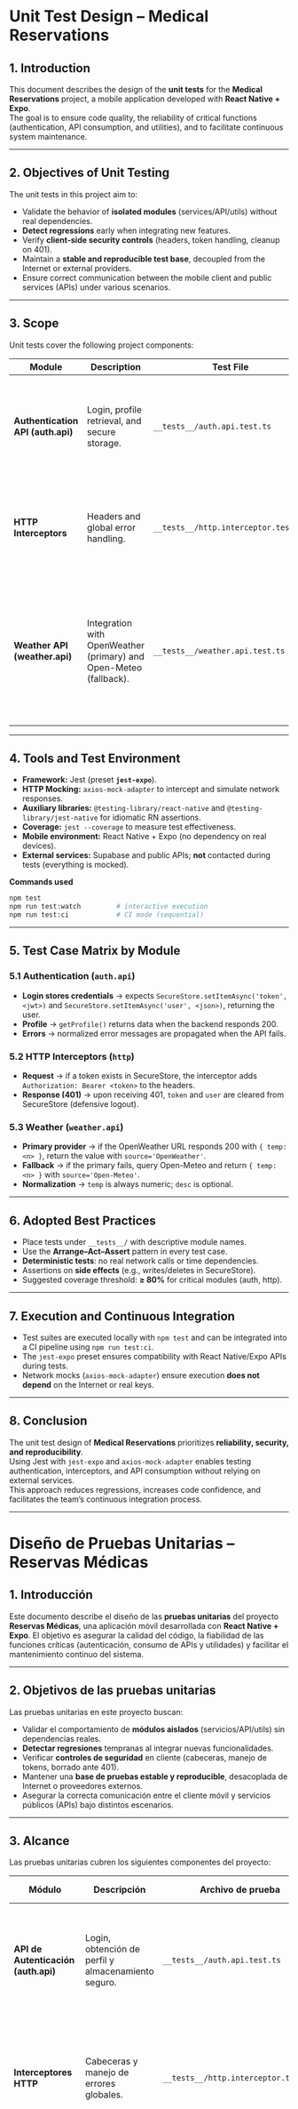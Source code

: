 # Unit Test Design – Medical Reservations

## 1. Introduction
This document describes the design of the **unit tests** for the **Medical Reservations** project, a mobile application developed with **React Native + Expo**.  
The goal is to ensure code quality, the reliability of critical functions (authentication, API consumption, and utilities), and to facilitate continuous system maintenance.

---

## 2. Objectives of Unit Testing
The unit tests in this project aim to:
- Validate the behavior of **isolated modules** (services/API/utils) without real dependencies.
- **Detect regressions** early when integrating new features.
- Verify **client-side security controls** (headers, token handling, cleanup on 401).
- Maintain a **stable and reproducible test base**, decoupled from the Internet or external providers.
- Ensure correct communication between the mobile client and public services (APIs) under various scenarios.

---

## 3. Scope
Unit tests cover the following project components:

| Module | Description | Test File | Test Purpose |
|---|---|---|---|
| **Authentication API (auth.api)** | Login, profile retrieval, and secure storage. | `__tests__/auth.api.test.ts` | Verify storage in **Expo SecureStore** using `token` and `user` keys, and validate the payload returned by the API. |
| **HTTP Interceptors** | Headers and global error handling. | `__tests__/http.interceptor.test.ts` | Ensure `Authorization: Bearer <token>` is added when a token exists, and **clear** storage (`token`, `user`) on **401** responses. |
| **Weather API (weather.api)** | Integration with OpenWeather (primary) and Open-Meteo (fallback). | `__tests__/weather.api.test.ts` | Validate that the **primary provider** is used when it responds with 200, and that there is an **automatic fallback** if it fails, normalizing the numeric `temp`. |

---

## 4. Tools and Test Environment

- **Framework:** Jest (preset **`jest-expo`**).
- **HTTP Mocking:** `axios-mock-adapter` to intercept and simulate network responses.
- **Auxiliary libraries:** `@testing-library/react-native` and `@testing-library/jest-native` for idiomatic RN assertions.
- **Coverage:** `jest --coverage` to measure test effectiveness.
- **Mobile environment:** React Native + Expo (no dependency on real devices).
- **External services:** Supabase and public APIs; **not** contacted during tests (everything is mocked).

**Commands used**

```bash
npm test
npm run test:watch         # interactive execution
npm run test:ci            # CI mode (sequential)
```

---

## 5. Test Case Matrix by Module

### 5.1 Authentication (`auth.api`)
- **Login stores credentials** → expects `SecureStore.setItemAsync('token', <jwt>)` and `SecureStore.setItemAsync('user', <json>)`, returning the user.
- **Profile** → `getProfile()` returns data when the backend responds 200.
- **Errors** → normalized error messages are propagated when the API fails.

### 5.2 HTTP Interceptors (`http`)
- **Request** → if a token exists in SecureStore, the interceptor adds `Authorization: Bearer <token>` to the headers.
- **Response (401)** → upon receiving 401, `token` and `user` are cleared from SecureStore (defensive logout).

### 5.3 Weather (`weather.api`)
- **Primary provider** → if the OpenWeather URL responds 200 with `{ temp: <n> }`, return the value with `source='OpenWeather'`.
- **Fallback** → if the primary fails, query Open-Meteo and return `{ temp: <n> }` with `source='Open-Meteo'`.
- **Normalization** → `temp` is always numeric; `desc` is optional.

---

## 6. Adopted Best Practices

- Place tests under `__tests__/` with descriptive module names.
- Use the **Arrange–Act–Assert** pattern in every test case.
- **Deterministic tests**: no real network calls or time dependencies.
- Assertions on **side effects** (e.g., writes/deletes in SecureStore).
- Suggested coverage threshold: **≥ 80%** for critical modules (auth, http).

---

## 7. Execution and Continuous Integration

- Test suites are executed locally with `npm test` and can be integrated into a CI pipeline using `npm run test:ci`.
- The `jest-expo` preset ensures compatibility with React Native/Expo APIs during tests.
- Network mocks (`axios-mock-adapter`) ensure execution **does not depend** on the Internet or real keys.

---

## 8. Conclusion

The unit test design of **Medical Reservations** prioritizes **reliability, security, and reproducibility**.  
Using Jest with `jest-expo` and `axios-mock-adapter` enables testing authentication, interceptors, and API consumption without relying on external services.  
This approach reduces regressions, increases code confidence, and facilitates the team’s continuous integration process.



---


# Diseño de Pruebas Unitarias – Reservas Médicas

## 1. Introducción
Este documento describe el diseño de las **pruebas unitarias** del proyecto **Reservas Médicas**, una aplicación móvil desarrollada con **React Native + Expo**. El objetivo es asegurar la calidad del código, la fiabilidad de las funciones críticas (autenticación, consumo de APIs y utilidades) y facilitar el mantenimiento continuo del sistema.

---

## 2. Objetivos de las pruebas unitarias
Las pruebas unitarias en este proyecto buscan:
- Validar el comportamiento de **módulos aislados** (servicios/API/utils) sin dependencias reales.
- **Detectar regresiones** tempranas al integrar nuevas funcionalidades.
- Verificar **controles de seguridad** en cliente (cabeceras, manejo de tokens, borrado ante 401).
- Mantener una **base de pruebas estable y reproducible**, desacoplada de Internet o proveedores externos.
- Asegurar la correcta comunicación entre el cliente móvil y servicios públicos (APIs) bajo distintos escenarios.

---

## 3. Alcance
Las pruebas unitarias cubren los siguientes componentes del proyecto:

| Módulo | Descripción | Archivo de prueba | Propósito de la prueba |
|---|---|---|---|
| **API de Autenticación (auth.api)** | Login, obtención de perfil y almacenamiento seguro. | `__tests__/auth.api.test.ts` | Verificar almacenamiento en **Expo SecureStore** con claves `token` y `user`, y validar el payload devuelto por la API. |
| **Interceptores HTTP** | Cabeceras y manejo de errores globales. | `__tests__/http.interceptor.test.ts` | Asegurar que se añade `Authorization: Bearer <token>` cuando existe token y que se **limpia** el almacenamiento (`token`, `user`) ante respuestas **401**. |
| **API Meteorológica (weather.api)** | Integración con OpenWeather (primario) y Open‑Meteo (fallback). | `__tests__/weather.api.test.ts` | Validar que se usa el **proveedor primario** cuando responde 200 y que existe **fallback automático** si falla, normalizando `temp` numérico. |

---

## 4. Herramientas y entorno de prueba

- **Framework:** Jest (preset **`jest-expo`**).
- **Mocking HTTP:** `axios-mock-adapter` para interceptar y simular respuestas de red.
- **Bibliotecas auxiliares:** `@testing-library/react-native` y `@testing-library/jest-native` para aserciones idiomáticas en RN.
- **Cobertura:** `jest --coverage` para medir efectividad de pruebas.
- **Entorno móvil:** React Native + Expo (sin dependencias de dispositivos reales).
- **Servicios externos:** Supabase y APIs públicas; **no** se contactan en tests (todo se simula).

**Comandos usados**

```bash
npm test
npm run test:watch         # ejecución interactiva
npm run test:ci            # modo CI (secuencial)
```

---

## 5. Matriz de casos por módulo

### 5.1 Autenticación (`auth.api`)
- **Login almacena credenciales** → se espera `SecureStore.setItemAsync('token', <jwt>)` y `SecureStore.setItemAsync('user', <json>)` y retorno del usuario.
- **Perfil** → `getProfile()` devuelve datos cuando el backend responde 200.
- **Errores** → se propagan mensajes de error normalizados cuando la API falla.

### 5.2 Interceptores HTTP (`http`)
- **Request** → si existe token en SecureStore, el interceptor agrega `Authorization: Bearer <token>` a los headers.
- **Response (401)** → al recibir 401, se borran `token` y `user` de SecureStore (logout defensivo).

### 5.3 Clima (`weather.api`)
- **Proveedor primario** → si la URL de OpenWeather responde 200 con `{ temp: <n> }`, se retorna el valor y `source='OpenWeather'`.
- **Fallback** → si falla el primario, se consulta Open‑Meteo y se retorna `{ temp: <n> }` con `source='Open-Meteo'`.
- **Normalización** → `temp` siempre es numérico; `desc` es opcional.

---

## 6. Buenas prácticas adoptadas

- Colocar las pruebas en `__tests__/` y usar nombres descriptivos por módulo.
- Patrón **Arrange–Act–Assert** en cada caso.
- Tests **deterministas**: sin llamadas reales de red ni dependencias de tiempo.
- Aserciones sobre **efectos colaterales** (p. ej., escritura/borrado en SecureStore).
- Umbral sugerido de cobertura: **≥ 80 %** en módulos críticos (auth, http).

---

## 7. Ejecución e integración continua

- Las suites se ejecutan con `npm test` localmente y pueden integrarse a un pipeline CI con `npm run test:ci`.
- El preset `jest-expo` garantiza compatibilidad con APIs de React Native/Expo durante los tests.
- Los mocks de red (axios‑mock‑adapter) permiten que la ejecución **no dependa** de Internet ni de claves reales.

---

## 8. Conclusión

El diseño de pruebas unitarias de **Reservas Médicas** prioriza **fiabilidad, seguridad y reproducibilidad**. El uso de Jest con `jest-expo` y `axios-mock-adapter` permite validar autenticación, interceptores y consumo de APIs sin depender de servicios externos.  
Este enfoque reduce regresiones, mejora la confianza en el código y facilita la integración continua del equipo.


---
_Author: Cesar Misael Garcia Lopez_

_Date: October 05, 2025_
